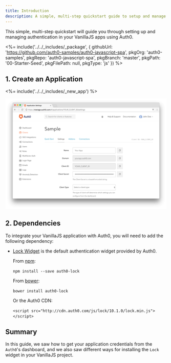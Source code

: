 ```yaml
---
title: Introduction
description: A simple, multi-step quickstart guide to setup and manage authentication in your VanillaJS app using Auth0.
---
```


This simple, multi-step quickstart will guide you through setting up and managing authentication in your VanillaJS apps using Auth0.

<%= include('../../_includes/_package', {
  githubUrl: 'https://github.com/auth0-samples/auth0-javascript-spa',
  pkgOrg: 'auth0-samples',
  pkgRepo: 'auth0-javascript-spa',
  pkgBranch: 'master',
  pkgPath: '00-Starter-Seed',
  pkgFilePath: null,
  pkgType: 'js'
}) %>

## 1. Create an Application

<%= include('../../_includes/_new_app') %>

![App Dashboard](/media/articles/angularjs/app_dashboard.png)

## 2. Dependencies

To integrate your VanillaJS application with Auth0, you will need to add the following dependency:

- [Lock Widget](/libraries/lock) is the default authentication widget provided by Auth0.

  From [npm](https://www.npmjs.com/package/auth0-lock):

  `npm install --save auth0-lock`

  From [bower](http://bower.io):

  `bower install auth0-lock`

  Or the Auth0 CDN:

  `<script src="http://cdn.auth0.com/js/lock/10.1.0/lock.min.js"></script>`


## Summary

In this guide, we saw how to get your application credentials from the `Auth0`'s dashboard, and we also saw different ways for installing the `Lock` widget in your VanillaJS project.
